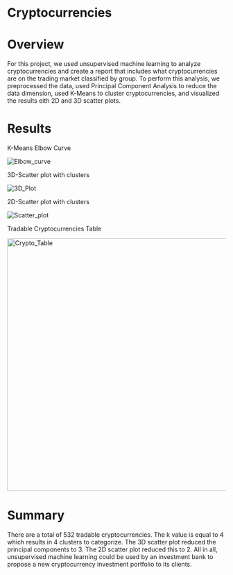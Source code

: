 # Cryptocurrencies
# Overview
For this project, we used unsupervised machine learning to analyze cryptocurrencies 
and create a report that includes what cryptocurrencies are on the trading market classified by group. To perform this analysis, we preprocessed the data, used Principal Component Analysis to reduce the data dimension, used K-Means to cluster cryptocurrencies, and visualized the results eith 2D and 3D scatter plots. 

# Results

K-Means Elbow Curve

![Elbow_curve](https://user-images.githubusercontent.com/105119376/188910342-086216c3-47f8-40eb-944d-9a19a834f9c3.png)

3D-Scatter plot with clusters

![3D_Plot](https://user-images.githubusercontent.com/105119376/188910467-a63dd60d-dd16-4d09-856a-7d287111bf41.png)

2D-Scatter plot with clusters

![Scatter_plot](https://user-images.githubusercontent.com/105119376/188910528-0e186714-1e47-4965-b4f4-da1c2334fecf.png)

Tradable Cryptocurrencies Table

<img width="582" alt="Crypto_Table" src="https://user-images.githubusercontent.com/105119376/188910579-eb764f70-087e-4d6b-8019-1f5eee4b1189.png">

# Summary 
There are a total of 532 tradable cryptocurrencies. The k value is equal to 4 which results in 4 clusters to categorize. The 3D scatter plot reduced the principal components to 3. The 2D scatter plot reduced this to 2. All in all, unsupervised machine learning could be used by an investment bank to propose a new cryptocurrency investment portfolio to its clients.
